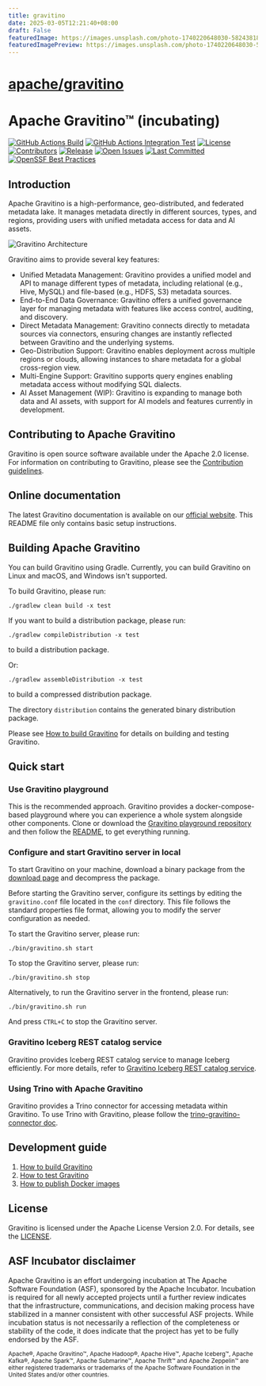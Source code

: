 ```yaml
---
title: gravitino
date: 2025-03-05T12:21:40+08:00
draft: False
featuredImage: https://images.unsplash.com/photo-1740220648030-58243818343d?ixid=M3w0NjAwMjJ8MHwxfHJhbmRvbXx8fHx8fHx8fDE3NDExNDg0MDh8&ixlib=rb-4.0.3
featuredImagePreview: https://images.unsplash.com/photo-1740220648030-58243818343d?ixid=M3w0NjAwMjJ8MHwxfHJhbmRvbXx8fHx8fHx8fDE3NDExNDg0MDh8&ixlib=rb-4.0.3
---
```


# [apache/gravitino](https://github.com/apache/gravitino)

<!--
  Licensed to the Apache Software Foundation (ASF) under one
  or more contributor license agreements.  See the NOTICE file
  distributed with this work for additional information
  regarding copyright ownership.  The ASF licenses this file
  to you under the Apache License, Version 2.0 (the
  "License"); you may not use this file except in compliance
  with the License.  You may obtain a copy of the License at

   http://www.apache.org/licenses/LICENSE-2.0

  Unless required by applicable law or agreed to in writing,
  software distributed under the License is distributed on an
  "AS IS" BASIS, WITHOUT WARRANTIES OR CONDITIONS OF ANY
  KIND, either express or implied.  See the License for the
  specific language governing permissions and limitations
  under the License.
-->

# Apache Gravitino™ (incubating)

[![GitHub Actions Build](https://github.com/apache/gravitino/actions/workflows/build.yml/badge.svg)](https://github.com/apache/gravitino/actions/workflows/build.yml)
[![GitHub Actions Integration Test](https://github.com/apache/gravitino/actions/workflows/integration-test.yml/badge.svg)](https://github.com/apache/gravitino/actions/workflows/integration-test.yml)
[![License](https://img.shields.io/github/license/apache/gravitino)](https://github.com/apache/gravitino/blob/main/LICENSE)
[![Contributors](https://img.shields.io/github/contributors/apache/gravitino)](https://github.com/apache/gravitino/graphs/contributors)
[![Release](https://img.shields.io/github/v/release/apache/gravitino)](https://github.com/apache/gravitino/releases)
[![Open Issues](https://img.shields.io/github/issues-raw/apache/gravitino)](https://github.com/apache/gravitino/issues)
[![Last Committed](https://img.shields.io/github/last-commit/apache/gravitino)](https://github.com/apache/gravitino/commits/main/)
[![OpenSSF Best Practices](https://www.bestpractices.dev/projects/8358/badge)](https://www.bestpractices.dev/projects/8358)

## Introduction

Apache Gravitino is a high-performance, geo-distributed, and federated metadata lake. It manages metadata directly in different sources, types, and regions, providing users with unified metadata access for data and AI assets.

![Gravitino Architecture](docs/assets/gravitino-architecture.png)

Gravitino aims to provide several key features:
* Unified Metadata Management: Gravitino provides a unified model and API to manage different types of metadata, including relational (e.g., Hive, MySQL) and file-based (e.g., HDFS, S3) metadata sources.
* End-to-End Data Governance: Gravitino offers a unified governance layer for managing metadata with features like access control, auditing, and discovery.
* Direct Metadata Management: Gravitino connects directly to metadata sources via connectors, ensuring changes are instantly reflected between Gravitino and the underlying systems.
* Geo-Distribution Support: Gravitino enables deployment across multiple regions or clouds, allowing instances to share metadata for a global cross-region view.
* Multi-Engine Support: Gravitino supports query engines enabling metadata access without modifying SQL dialects.
* AI Asset Management (WIP): Gravitino is expanding to manage both data and AI assets, with support for AI models and features currently in development.

## Contributing to Apache Gravitino

Gravitino is open source software available under the Apache 2.0 license. For information on contributing to Gravitino, please see the [Contribution guidelines](https://gravitino.apache.org/contrib/).

## Online documentation

The latest Gravitino documentation is available on our [official website](https://gravitino.apache.org/docs/latest/). This README file only contains basic setup instructions.

## Building Apache Gravitino

You can build Gravitino using Gradle. Currently, you can build Gravitino on Linux and macOS, and Windows isn't supported.

To build Gravitino, please run:

```shell
./gradlew clean build -x test
```

If you want to build a distribution package, please run:

```shell
./gradlew compileDistribution -x test
```

to build a distribution package.

Or:

```shell
./gradlew assembleDistribution -x test
```

to build a compressed distribution package.

The directory `distribution` contains the generated binary distribution package.

Please see [How to build Gravitino](https://gravitino.apache.org/docs/latest/how-to-build/) for details on building and testing Gravitino.

## Quick start

### Use Gravitino playground

This is the recommended approach. Gravitino provides a docker-compose-based playground where you can experience a whole system alongside other components. Clone or download the [Gravitino playground repository](https://github.com/apache/gravitino-playground) and then follow the [README](https://github.com/apache/gravitino-playground/blob/main/README.md), to get everything running.

### Configure and start Gravitino server in local

To start Gravitino on your machine, download a binary package from the [download page](https://gravitino.apache.org/downloads) and decompress the package.

Before starting the Gravitino server, configure its settings by editing the `gravitino.conf` file located in the `conf` directory. This file follows the standard properties file format, allowing you to modify the server configuration as needed.

To start the Gravitino server, please run:

```shell
./bin/gravitino.sh start
```

To stop the Gravitino server, please run:

```shell
./bin/gravitino.sh stop
```

Alternatively, to run the Gravitino server in the frontend, please run:

```shell
./bin/gravitino.sh run
```

And press `CTRL+C` to stop the Gravitino server.

### Gravitino Iceberg REST catalog service

Gravitino provides Iceberg REST catalog service to manage Iceberg efficiently. For more details, refer to [Gravitino Iceberg REST catalog service](https://gravitino.apache.org/docs/latest/iceberg-rest-service/).

### Using Trino with Apache Gravitino

Gravitino provides a Trino connector for accessing metadata within Gravitino. To use Trino with Gravitino, please follow the [trino-gravitino-connector doc](https://gravitino.apache.org/docs/latest/trino-connector/index/).

## Development guide

1. [How to build Gravitino](https://gravitino.apache.org/docs/latest/how-to-build/)
2. [How to test Gravitino](https://gravitino.apache.org/docs/latest/how-to-test/)
3. [How to publish Docker images](https://gravitino.apache.org/docs/latest/publish-docker-images)

## License

Gravitino is licensed under the Apache License Version 2.0. For details, see the [LICENSE](LICENSE).

## ASF Incubator disclaimer

Apache Gravitino is an effort undergoing incubation at The Apache Software Foundation (ASF), sponsored by the Apache Incubator. Incubation is required for all newly accepted projects until a further review indicates that the infrastructure, communications, and decision making process have stabilized in a manner consistent with other successful ASF projects. While incubation status is not necessarily a reflection of the completeness or stability of the code, it does indicate that the project has yet to be fully endorsed by the ASF.

<sub>Apache®, Apache Gravitino&trade;, Apache Hadoop&reg;, Apache Hive&trade;, Apache Iceberg&trade;, Apache Kafka&reg;, Apache Spark&trade;, Apache Submarine&trade;, Apache Thrift&trade; and Apache Zeppelin&trade; are either registered trademarks or trademarks of the Apache Software Foundation in the United States and/or other countries.</sub>

<img src="https://analytics.apache.org/matomo.php?idsite=62&rec=1&bots=1&action_name=ReadMe" style="border:0;" alt="" />
